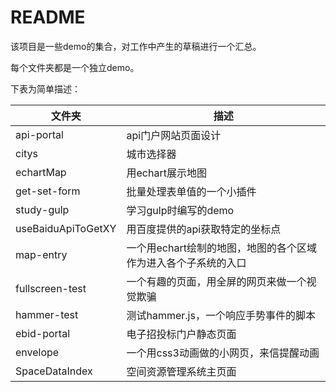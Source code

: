 # README

该项目是一些demo的集合，对工作中产生的草稿进行一个汇总。

每个文件夹都是一个独立demo。

下表为简单描述：

| 文件夹             | 描述                                                         |
| ------------------ | ------------------------------------------------------------ |
| api-portal         | api门户网站页面设计                                          |
| citys              | 城市选择器                                                   |
| echartMap          | 用echart展示地图                                             |
| get-set-form       | 批量处理表单值的一个小插件                                   |
| study-gulp         | 学习gulp时编写的demo                                         |
| useBaiduApiToGetXY | 用百度提供的api获取特定的坐标点                              |
| map-entry          | 一个用echart绘制的地图，地图的各个区域作为进入各个子系统的入口 |
| fullscreen-test    | 一个有趣的页面，用全屏的网页来做一个视觉欺骗                 |
| hammer-test        | 测试hammer.js，一个响应手势事件的脚本                        |
| ebid-portal        | 电子招投标门户静态页面                                       |
| envelope           | 一个用css3动画做的小网页，来信提醒动画                       |
| SpaceDataIndex     | 空间资源管理系统主页面                                       |

